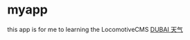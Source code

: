 # myapp
this app is for me to learning the LocomotiveCMS
<a class="weatherwidget-io" href="https://forecast7.com/zh/25d2055d27/dubai/" data-label_1="DUBAI" data-label_2="天气" data-font="微软雅黑 (Microsoft Yahei)" data-theme="original" >DUBAI 天气</a>
<script>
!function(d,s,id){var js,fjs=d.getElementsByTagName(s)[0];if(!d.getElementById(id)){js=d.createElement(s);js.id=id;js.src='https://weatherwidget.io/js/widget.min.js';fjs.parentNode.insertBefore(js,fjs);}}(document,'script','weatherwidget-io-js');
</script>

